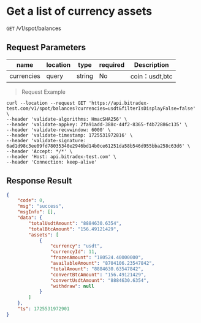 # Get a list of currency assets

`GET` /v1/spot/balances

## Request Parameters

| name         | location    | type     | required | Description          |
|------------|-------|--------|----|-------------|
| currencies | query | string | No  | coin：usdt,btc |

> Request Example

```shell
curl --location --request GET 'https://api.bitradex-test.com/v1/spot/balances?currencies=usdt&filterIsDisplayFalse=false' \
--header 'validate-algorithms: HmacSHA256' \
--header 'validate-appkey: 2fa91add-388c-44f2-8365-f4b72886c135' \
--header 'validate-recvwindow: 6000' \
--header 'validate-timestamp: 1725531972816' \
--header 'validate-signature: 6ad1d98c3ee09fd78035340e2946bd14b0ce61251da58b546d955bba258c63d6' \
--header 'Accept: */*' \
--header 'Host: api.bitradex-test.com' \
--header 'Connection: keep-alive'
```

## Response Result

```json
{
    "code": 0,
    "msg": "success",
    "msgInfo": [],
    "data": {
        "totalUsdtAmount": "8884630.6354",
        "totalBtcAmount": "156.49121429",
        "assets": [
            {
                "currency": "usdt",
                "currencyId": 11,
                "frozenAmount": "180524.40000000",
                "availableAmount": "8704106.23547842",
                "totalAmount": "8884630.63547842",
                "convertBtcAmount": "156.49121429",
                "convertUsdtAmount": "8884630.6354",
                "withdraw": null
            }
        ]
    },
    "ts": 1725531972901
}
```

